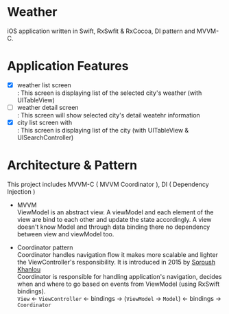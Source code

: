 # Weather
iOS application written in Swift, RxSwfit & RxCocoa, DI pattern and MVVM-C.

# Application Features

- [x] weather list screen
<br> : This screen is displaying list of the selected city's weather (with UITableView)
- [ ] weather detail screen
<br> : This screen will show selected city's detail weatehr information
- [x] city list screen with
<br> : This screen is displaying list of the city (with UITableView & UISearchController)

# Architecture & Pattern
This project includes MVVM-C ( MVVM Coordinator ),  DI ( Dependency Injection )

- MVVM
<br> ViewModel is an abstract view. A viewModel and each element of the view are bind to each other and update the state accordingly.
A view doesn't know Model and through data binding there no dependency between view and viewModel too.

- Coordinator pattern
<br> Coordinator handles navigation flow it makes more scalable and lighter the ViewController's responsibility.
It is introduced in 2015 by [Soroush Khanlou](https://khanlou.com/) 
<br> Coordinator is responsible for handling application's navigation, decides when and where to go based on events from ViewModel (using RxSwift bindings).
<br> `View` <- `ViewController` <- bindings -> (`ViewModel` -> `Model`) <- bindings -> `Coordinator`
